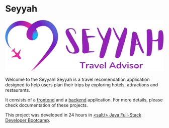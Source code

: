 # Seyyah

![logo](logo.png)

Welcome to the Seyyah! Seyyah is a travel recomendation application designed to help users plan their trips by exploring hotels, attractions and restaurants. 

It consists of a [frontend](frontend/README.md) and a [backend](backend/README.md) application. For more details, please check documentation of these projects.

This project was developed in 24 hours in [&lt;salt/&gt; Java Full-Stack Developer Bootcamp](https://www.salt.study/our-hubs/amsterdam/code-bootcamps/java-fullstack).